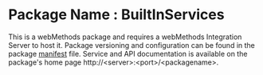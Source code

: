# Package Name : BuiltInServices
This is a webMethods package and requires a webMethods Integration Server to host it. Package versioning and configuration can be found in the package [manifest](./BuiltInServices/manifest.v3) file. Service and API documentation is available on the package's home page http://&lt;server&gt;:&lt;port&gt;/&lt;packagename>.